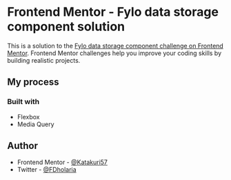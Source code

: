 # Frontend Mentor - Fylo data storage component solution

This is a solution to the [Fylo data storage component challenge on Frontend Mentor](https://www.frontendmentor.io/challenges/fylo-data-storage-component-1dZPRbV5n). Frontend Mentor challenges help you improve your coding skills by building realistic projects.

## My process

### Built with

- Flexbox
- Media Query

## Author

- Frontend Mentor - [@Katakuri57](https://www.frontendmentor.io/profile/Katakuri57)
- Twitter - [@FDholaria](https://twitter.com/FDholaria)
